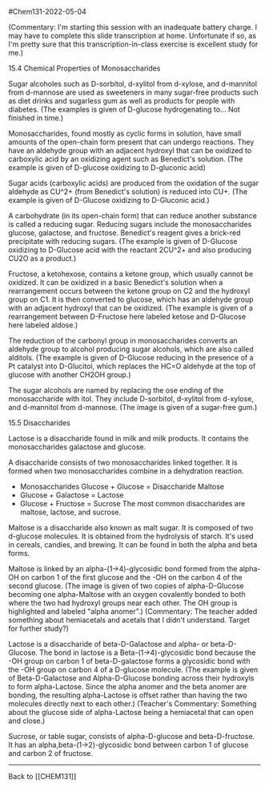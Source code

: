 #Chem131-2022-05-04

(Commentary:  I'm starting this session with an inadequate battery charge.  I may have to complete this slide transcription at home.  Unfortunate if so, as I'm pretty sure that this transcription-in-class exercise is excellent study for me.)

15.4 Chemical Properties of Monosaccharides

Sugar alcoholes such as D-sorbitol, d-xylitol from d-xylose, and d-mannitol from d-mannose are used as sweeteners in many sugar-free products such as diet drinks and sugarless gum as well as products for people with diabetes.  (The examples is given of D-glucose hydrogenating to...  Not finished in time.)

Monosaccharides, found mostly as cyclic forms in solution, have small amounts of the open-chain form present that can undergo reactions.  They have an aldehyde group with an adjacent hydroxyl that can be oxidized to carboxylic acid by an oxidizing agent such as Benedict's solution.  (The example is given of D-glucose oxidizing to D-gluconic acid)

Sugar acids (carboxylic acids) are produced from the oxidation of the sugar aldehyde as CU^2+ (from Benedict's solution) is reduced into CU+.  (The example is given of D-Glucose oxidizing to D-Gluconic acid.)

A carbohydrate (in its open-chain form) that can reduce another substance is called a reducing sugar.  Reducing sugars include the monosaccharides glucose, galactose, and fructose.  Benedict's reagent gives a brick-red precipitate with reducing sugars.  (The example is given of D-Glucose oxidizing to D-Glucose acid with the reactant 2CU^2+ and also producing CU2O as a product.)

Fructose, a ketohexose, contains a ketone group, which usually cannot be oxidized.  It can be oxidized in a basic Benedict's solution when a rearrangement occurs between the ketone group on C2 and the hydroxyl group on C1.  It is then converted to glucose, which has an aldehyde group with an adjacent hydroxyl that can be oxidized.  (The example is given of a rearrangement between D-Fructose here labeled ketose and D-Glucose here labeled aldose.)

The reduction of the carbonyl group in monosaccharides converts an aldehyde group to alcohol producing sugar alcohols, which are also called alditols.  (The example is given of D-Glucose reducing in the presence of a Pt catalyst into D-Glucitol, which replaces the HC=O aldehyde at the top of glucose with another CH2OH group.)

The sugar alcohols are named by replacing the ose ending of the monosaccharide with itol.  They include D-sorbitol, d-xylitol from d-xylose, and d-mannitol from d-mannose.  (The image is given of a sugar-free gum.)

15.5 Disaccharides

Lactose is a disaccharide found in milk and milk products.  It contains the monosaccharides galactose and glucose.

A disaccharide consists of two monosaccharides linked together.  It is formed when two monosaccharides combine in a dehydration reaction.
 * Monosaccharides Glucose + Glucose = Disaccharide Maltose
 * Glucose + Galactose = Lactose
 * Glucose + Fructose = Sucrose
The most common disaccharides are maltose, lactose, and sucrose.

Maltose is a disaccharide also known as malt sugar.  It is composed of two d-glucose molecules.  It is obtained from the hydrolysis of starch.  It's used in cereals, candies, and brewing.  It can be found in both the alpha and beta forms.

Maltose is linked by an alpha-(1->4)-glycosidic bond formed from the alpha-OH on carbon 1 of the first glucose and the -OH on the carbon 4 of the second glucose.  (The image is given of two copies of alpha-D-Glucose becoming one alpha-Maltose with an oxygen covalently bonded to both where the two had hydroxyl groups near each other.  The OH group is highlighted and labeled "alpha anomer".)  (Commentary:  The teacher added something about hemiacetals and acetals that I didn't understand.  Target for further study?)

Lactose is a disaccharide of beta-D-Galactose and alpha- or beta-D-Glucose.  The bond in lactose is a Beta-(1->4)-glycosidic bond because the -OH group on carbon 1 of beta-D-galactose forms a glycosidic bond with the -OH group on carbon 4 of a D-glucose molecule.  (The example is given of Beta-D-Galactose and Alpha-D-Glucose bonding across their hydroxyls to form alpha-Lactose.  Since the alpha anomer and the beta anomer are bonding, the resulting alpha-Lactose is offset rather than having the two molecules directly next to each other.)  (Teacher's Commentary:  Something about the glucose side of alpha-Lactose being a hemiacetal that can open and close.)

Sucrose, or table sugar, consists of alpha-D-glucose and beta-D-fructose.  It has an alpha,beta-(1->2)-glycosidic bond between carbon 1 of glucose and carbon 2 of fructose.

---
Back to [[CHEM131]]